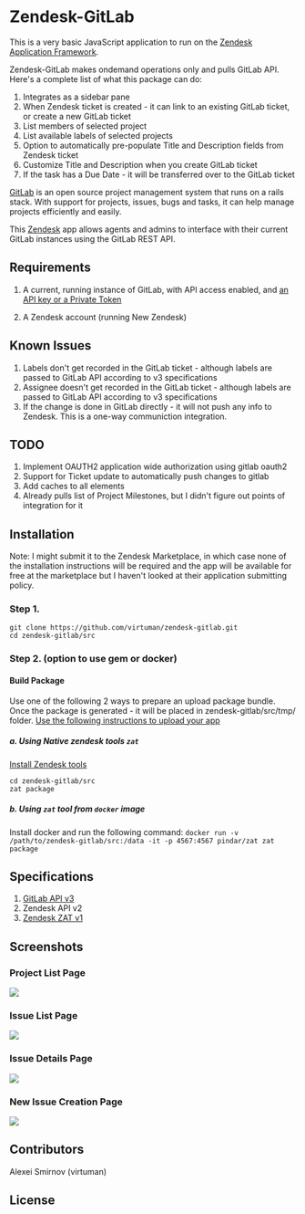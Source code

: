# Zendesk-GitLab

This is a very basic JavaScript application to run on the [Zendesk Application Framework](https://developer.zendesk.com). 

Zendesk-GitLab makes ondemand operations only and pulls GitLab API. Here's a complete list of what this package can do:

1. Integrates as a sidebar pane
2. When Zendesk ticket is created - it can link to an existing GitLab ticket, or create a new GitLab ticket
3. List members of selected project
4. List available labels of selected projects
5. Option to automatically pre-populate Title and Description fields from Zendesk ticket
6. Customize Title and Description when you create GitLab ticket
7. If the task has a Due Date - it will be transferred over to the GitLab ticket

[GitLab](https://www.gitlab.org) is an open source project management system that runs on a rails stack. With support for projects, issues, bugs and tasks, it can help manage projects efficiently and easily. 

This [Zendesk](https://www.zendesk.com) app allows agents and admins to interface with their current GitLab instances using the GitLab REST API.

## Requirements

1. A current, running instance of GitLab, with API access enabled, and [an API key or a Private Token](https://docs.gitlab.com/ee/api/README.html#authentication)

2. A Zendesk account (running New Zendesk)


## Known Issues

1. Labels don't get recorded in the GitLab ticket - although labels are passed to GitLab API according to v3 specifications
2. Assignee doesn't get recorded in the GitLab ticket - although labels are passed to GitLab API according to v3 specifications
3. If the change is done in GitLab directly - it will not push any info to Zendesk. This is a one-way communiction integration.


## TODO

1. Implement OAUTH2 application wide authorization using gitlab oauth2
2. Support for Ticket update to automatically push changes to gitlab
3. Add caches to all elements
4. Already pulls list of Project Milestones, but I didn't figure out points of integration for it


## Installation

Note: I might submit it to the Zendesk Marketplace, in which case none of the installation instructions will be required and the app will be available for free at the marketplace but I haven't looked at their application submitting policy.

### Step 1.
```
git clone https://github.com/virtuman/zendesk-gitlab.git
cd zendesk-gitlab/src
```

### Step 2. (option to use gem or docker)
#### Build Package
Use one of the following 2 ways to prepare an upload package bundle. 
Once the package is generated - it will be placed in zendesk-gitlab/src/tmp/ folder.
[Use the following instructions to upload your app](https://help.zendesk.com/hc/en-us/articles/229489328)

##### a. Using Native zendesk tools `zat`
[Install Zendesk tools](https://developer.zendesk.com/apps/docs/agent/tools)
```
cd zendesk-gitlab/src
zat package
```

##### b. Using `zat` tool from `docker` image
Install docker and run the following command:
`docker run -v /path/to/zendesk-gitlab/src:/data -it -p 4567:4567 pindar/zat zat package`

## Specifications
1. [GitLab API v3](https://docs.gitlab.com/ce/api/#resources)
2. Zendesk API v2
3. [Zendesk ZAT v1](https://developer.zendesk.com/apps/docs/agent/data)

## Screenshots

### Project List Page

![](https://github.com/virtuman/zendesk-gitlab/blob/master/doc/screenshots/gitlab-project-list.png)

### Issue List Page

![](https://github.com/virtuman/zendesk-gitlab/blob/master/doc/screenshots/associated-gitlab-ticket-list.png)

### Issue Details Page

![](https://github.com/virtuman/zendesk-gitlab/blob/master/doc/screenshots/gitlab-ticket-details.png)

### New Issue Creation Page

![](https://github.com/virtuman/zendesk-gitlab/blob/master/doc/screenshots/gitlab-ticket-create.png)

## Contributors
Alexei Smirnov (virtuman)


## License
